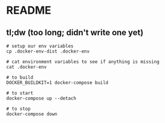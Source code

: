 # README

## tl;dw (too long; didn't write one yet)

```shell
# setup our env variables
cp .docker-env-dist .docker-env

# cat environment variables to see if anything is missing
cat .docker-env

# to build
DOCKER_BUILDKIT=1 docker-compose build

# to start
docker-compose up --detach

# to stop
docker-compose down
```
